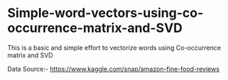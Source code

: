# Simple-word-vectors-using-co-occurrence-matrix-and-SVD
This is a basic and simple effort to vectorize words using Co-occurrence matrix and SVD

Data Source:-
https://www.kaggle.com/snap/amazon-fine-food-reviews
